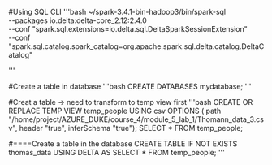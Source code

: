 #Using SQL CLI
'''bash
 ~/spark-3.4.1-bin-hadoop3/bin/spark-sql \
  --packages io.delta:delta-core_2.12:2.4.0 \
  --conf "spark.sql.extensions=io.delta.sql.DeltaSparkSessionExtension" \
  --conf "spark.sql.catalog.spark_catalog=org.apache.spark.sql.delta.catalog.DeltaCatalog"

'''

#Create a table in database
'''bash
CREATE DATABASES mydatabase;
'''


#Creat a table -> need to transform to temp view first
 '''bash
CREATE OR REPLACE TEMP VIEW temp_people
                      USING csv
                      OPTIONS (
                      path "/home/project/AZURE_DUKE/course_4/module_5_lab_1/Thomann_data_3.csv",
                      header "true",
                      inferSchema "true");
SELECT * FROM temp_people;

#====Create a table in the database
CREATE TABLE IF NOT EXISTS thomas_data
USING DELTA
AS SELECT * FROM temp_people;
'''


